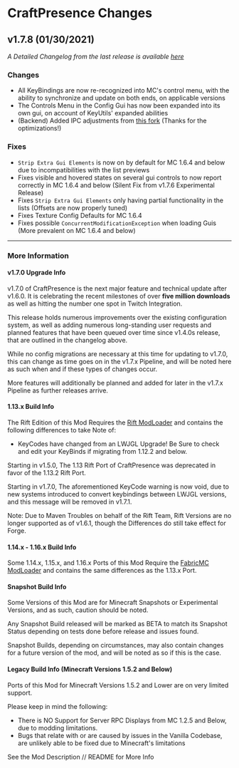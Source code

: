 # CraftPresence Changes

## v1.7.8 (01/30/2021)

_A Detailed Changelog from the last release is available [here](https://gitlab.com/CDAGaming/CraftPresence/-/compare/release%2Fv1.7.6...release%2Fv1.7.8)_

### Changes

*   All KeyBindings are now re-recognized into MC's control menu, with the ability to synchronize and update on both ends, on applicable versions
*   The Controls Menu in the Config Gui has now been expanded into its own gui, on account of KeyUtils' expanded abilities
*   (Backend) Added IPC adjustments from [this fork](https://github.com/Hexmory/DiscordIPC) (Thanks for the optimizations!)

### Fixes

*   `Strip Extra Gui Elements` is now on by default for MC 1.6.4 and below due to incompatibilities with the list previews
*   Fixes visible and hovered states on several gui controls to now report correctly in MC 1.6.4 and below (Silent Fix from v1.7.6 Experimental Release)
*   Fixes `Strip Extra Gui Elements` only having partial functionality in the lists (Offsets are now properly tuned)
*   Fixes Texture Config Defaults for MC 1.6.4
*   Fixes possible `ConcurrentModificationException` when loading Guis (More prevalent on MC 1.6.4 and below)

___

### More Information

#### v1.7.0 Upgrade Info

v1.7.0 of CraftPresence is the next major feature and technical update after v1.6.0.
It is celebrating the recent milestones of over **five million downloads** as well as hitting the number one spot in Twitch Integration.

This release holds numerous improvements over the existing configuration system, as well as adding numerous long-standing user requests and planned features that have been queued over time since v1.4.0s release,
that are outlined in the changelog above.

While no config migrations are necessary at this time for updating to v1.7.0, this can change as time goes on in the v1.7.x Pipeline, and will be noted here as such when and if these types of changes occur.

More features will additionally be planned and added for later in the v1.7.x Pipeline as further releases arrive.

#### 1.13.x Build Info

The Rift Edition of this Mod Requires the [Rift ModLoader](https://www.curseforge.com/minecraft/mc-mods/rift) and contains the following differences to take Note of:

*   KeyCodes have changed from an LWJGL Upgrade! Be Sure to check and edit your KeyBinds if migrating from 1.12.2 and below.

Starting in v1.5.0, The 1.13 Rift Port of CraftPresence was deprecated in favor of the 1.13.2 Rift Port.

Starting in v1.7.0, The aforementioned KeyCode warning is now void, due to new systems introduced to convert keybindings between LWJGL versions, and this message will be removed in v1.7.1.

Note: Due to Maven Troubles on behalf of the Rift Team, Rift Versions are no longer supported as of v1.6.1, though the Differences do still take effect for Forge.

#### 1.14.x - 1.16.x Build Info

Some 1.14.x, 1.15.x, and 1.16.x Ports of this Mod Require the [FabricMC ModLoader](https://www.curseforge.com/minecraft/mc-mods/fabric-api) and contains the same differences as the 1.13.x Port.

#### Snapshot Build Info

Some Versions of this Mod are for Minecraft Snapshots or Experimental Versions, and as such, caution should be noted.

Any Snapshot Build released will be marked as BETA to match its Snapshot Status depending on tests done before release and issues found.

Snapshot Builds, depending on circumstances, may also contain changes for a future version of the mod, and will be noted as so if this is the case.

#### Legacy Build Info (Minecraft Versions 1.5.2 and Below)

Ports of this Mod for Minecraft Versions 1.5.2 and Lower are on very limited support.

Please keep in mind the following:

*   There is NO Support for Server RPC Displays from MC 1.2.5 and Below, due to modding limitations.
*   Bugs that relate with or are caused by issues in the Vanilla Codebase, are unlikely able to be fixed due to Minecraft's limitations

See the Mod Description // README for More Info
